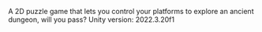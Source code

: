 A 2D puzzle game that lets you control your platforms to explore an ancient dungeon, will you pass?
Unity version: 2022.3.20f1
